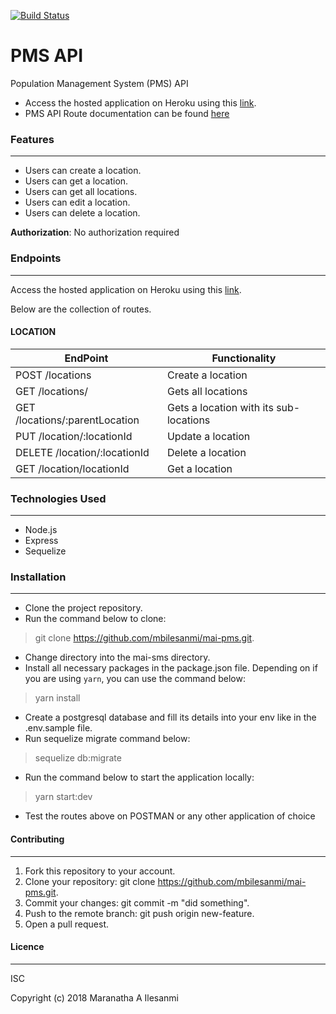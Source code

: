 [![Build Status](https://travis-ci.org/mbilesanmi/mai-pms.svg?branch=master)](https://travis-ci.org/mbilesanmi/mai-pms)

# PMS API
Population Management System (PMS) API

* Access the hosted application on Heroku using this [link](https://mai-pms.herokuapp.com/). 
* PMS API Route documentation can be found [here](https://maipms.docs.apiary.io)

### Features
---

* Users can create a location.
* Users can get a location.
* Users can get all locations.
* Users can edit a location.
* Users can delete a location.

**Authorization**:
No authorization required

### Endpoints
---

Access the hosted application on Heroku using this [link](https://mai-pms.herokuapp.com/). 

Below are the collection of routes.


#### LOCATION

EndPoint                          |   Functionality    
----------------------------------|--------------------------------------------
POST /locations                   | Create a location
GET /locations/                   | Gets all locations
GET /locations/:parentLocation    | Gets a location with its sub-locations
PUT /location/:locationId         | Update a location
DELETE /location/:locationId      | Delete a location
GET /location/locationId          | Get a location

### Technologies Used
---

- Node.js
- Express
- Sequelize


### Installation
---

- Clone the project repository.
- Run the command below to clone:
> git clone https://github.com/mbilesanmi/mai-pms.git.
- Change directory into the mai-sms directory.
- Install all necessary packages in the package.json file. Depending on if you are using `yarn`, you can use the command below:
> yarn install
- Create a postgresql database and fill its details into your env like in the .env.sample file.
- Run sequelize migrate command below:
> sequelize db:migrate
- Run the command below to start the application locally:
> yarn start:dev
- Test the routes above on POSTMAN or any other application of choice


#### Contributing
---

1. Fork this repository to your account.
2. Clone your repository: git clone https://github.com/mbilesanmi/mai-pms.git.
4. Commit your changes: git commit -m "did something".
5. Push to the remote branch: git push origin new-feature.
6. Open a pull request.

#### Licence
---

ISC

Copyright (c) 2018 Maranatha A Ilesanmi
